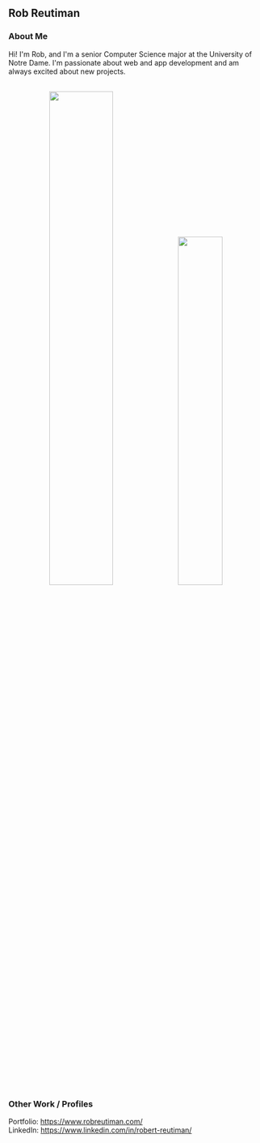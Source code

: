 ## Rob Reutiman

### About Me

Hi! I'm Rob, and I'm a senior Computer Science major at the University of Notre Dame. I'm passionate about web and app development and am always excited about new projects.

<br />

<div align="center">
  <img width="50%" src="https://github-readme-stats.vercel.app/api?username=Rob-Reutiman&show_icons=true" /> <img width="42%" src="https://github-readme-stats.vercel.app/api/top-langs/?username=Rob-Reutiman&layout=compact" />
 </div>

<br />

### Other Work / Profiles
Portfolio: https://www.robreutiman.com/  
LinkedIn: https://www.linkedin.com/in/robert-reutiman/

